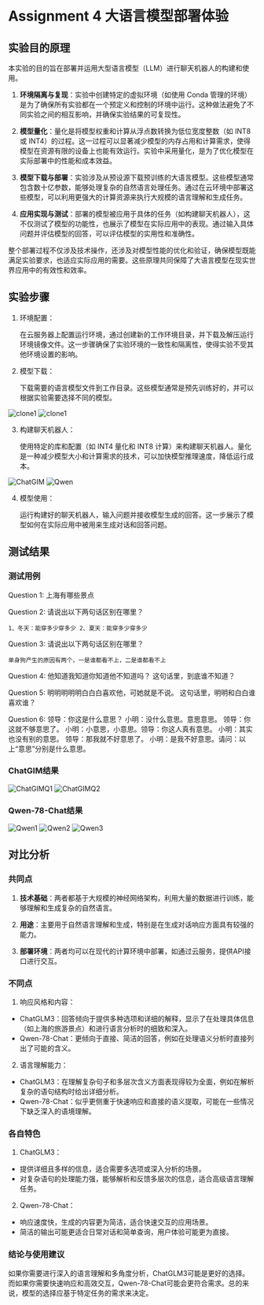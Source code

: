 # Assignment 4 大语言模型部署体验

## 实验目的原理

本实验的目的旨在部署并运用大型语言模型（LLM）进行聊天机器人的构建和使用。

1. **环境隔离与复现**：实验中创建特定的虚拟环境（如使用 Conda 管理的环境）是为了确保所有实验都在一个预定义和控制的环境中运行。这种做法避免了不同实验之间的相互影响，并确保实验结果的可复现性。

2. **模型量化**：量化是将模型权重和计算从浮点数转换为低位宽度整数（如 INT8 或 INT4）的过程。这一过程可以显著减少模型的内存占用和计算需求，使得模型在资源有限的设备上也能有效运行。实验中采用量化，是为了优化模型在实际部署中的性能和成本效益。

3. **模型下载与部署**：实验涉及从预设源下载预训练的大语言模型。这些模型通常包含数十亿参数，能够处理复杂的自然语言处理任务。通过在云环境中部署这些模型，可以利用更强大的计算资源来执行大规模的语言理解和生成任务。

4. **应用实现与测试**：部署的模型被应用于具体的任务（如构建聊天机器人），这不仅测试了模型的功能性，也展示了模型在实际应用中的表现。通过输入具体问题并评估模型的回答，可以评估模型的实用性和准确性。

整个部署过程不仅涉及技术操作，还涉及对模型性能的优化和验证，确保模型既能满足实验要求，也适应实际应用的需要。这些原理共同保障了大语言模型在现实世界应用中的有效性和效率。

## 实验步骤

1. 环境配置：

    在云服务器上配置运行环境，通过创建新的工作环境目录，并下载及解压运行环境镜像文件。这一步骤确保了实验环境的一致性和隔离性，使得实验不受其他环境设置的影响。

2. 模型下载：

    下载需要的语言模型文件到工作目录。这些模型通常是预先训练好的，并可以根据实验需要选择不同的模型。

![clone1](1.png)
![clone1](2.png)

3. 构建聊天机器人：

    使用特定的库和配置（如 INT4 量化和 INT8 计算）来构建聊天机器人。量化是一种减少模型大小和计算需求的技术，可以加快模型推理速度，降低运行成本。

![ChatGIM](chatglm3-0.png)
![Qwen](Qwen-78-Chat-0.png)

4. 模型使用：

    运行构建好的聊天机器人，输入问题并接收模型生成的回答。这一步展示了模型如何在实际应用中被用来生成对话和回答问题。

## 测试结果

### 测试用例
Question 1: 上海有哪些景点

Question 2: 请说出以下两句话区别在哪里？

    1、冬天：能穿多少穿多少 2、夏天：能穿多少穿多少

Question 3: 请说出以下两句话区别在哪里？

    单身狗产生的原因有两个，一是谁都看不上，二是谁都看不上

Question 4: 他知道我知道你知道他不知道吗？ 这句话里，到底谁不知道？

Question 5: 明明明明明白白白喜欢他，可她就是不说。 这句话里，明明和白白谁喜欢谁？

Question 6: 领导：你这是什么意思？ 小明：没什么意思。意思意思。 领导：你这就不够意思了。 小明：小意思，小意思。领导：你这人真有意思。 小明：其实也没有别的意思。 领导：那我就不好意思了。 小明：是我不好意思。请问：以上“意思”分别是什么意思。

### ChatGIM结果

![ChatGIMQ1](chatglm3-1.png)
![ChatGIMQ2](chatglm3-2.png)

### Qwen-78-Chat结果

![Qwen1](Qwen-78-Chat-1.png)
![Qwen2](Qwen-78-Chat-2.png)
![Qwen3](Qwen-78-Chat-3.png)


## 对比分析

### 共同点

1. **技术基础**：两者都基于大规模的神经网络架构，利用大量的数据进行训练，能够理解和生成复杂的自然语言。

2. **用途**：主要用于自然语言理解和生成，特别是在生成对话响应方面具有较强的能力。

3. **部署环境**：两者均可以在现代的计算环境中部署，如通过云服务，提供API接口进行交互。

### 不同点

1. 响应风格和内容：

 - ChatGLM3：回答倾向于提供多种选项和详细的解释，显示了在处理具体信息（如上海的旅游景点）和进行语言分析时的细致和深入。
 - Qwen-78-Chat：更倾向于直接、简洁的回答，例如在处理语义分析时直接列出了可能的含义。

2. 语言理解能力：

 - ChatGLM3：在理解复杂句子和多层次含义方面表现得较为全面，例如在解析复杂的语句结构时给出详细分析。
 - Qwen-78-Chat：似乎更侧重于快速响应和直接的语义提取，可能在一些情况下缺乏深入的语境理解。

### 各自特色

1. ChatGLM3：

 - 提供详细且多样的信息，适合需要多选项或深入分析的场景。
 - 对复杂语句的处理能力强，能够解析和反馈多层次的信息，适合高级语言理解任务。

2. Qwen-78-Chat：

 - 响应速度快，生成的内容更为简洁，适合快速交互的应用场景。
 - 简洁的输出可能更适合日常对话和简单查询，用户体验可能更为直接。

### 结论与使用建议

如果你需要进行深入的语言理解和多角度分析，ChatGLM3可能是更好的选择。而如果你需要快速响应和高效交互，Qwen-78-Chat可能会更符合需求。总的来说，模型的选择应基于特定任务的需求来决定。